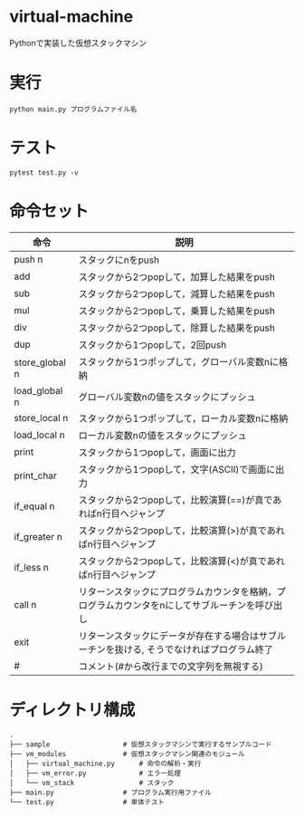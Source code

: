 # virtual-machine
Pythonで実装した仮想スタックマシン

# 実行
```
python main.py プログラムファイル名
```

# テスト
```
pytest test.py -v
```

# 命令セット
| 命令 | 説明 |
|------|------|
|push n| スタックにnをpush |
| add | スタックから2つpopして，加算した結果をpush |
| sub | スタックから2つpopして，減算した結果をpush |
| mul | スタックから2つpopして，乗算した結果をpush |
| div | スタックから2つpopして，除算した結果をpush |
| dup | スタックから1つpopして，2回push |
| store_global n| スタックから1つポップして，グローバル変数nに格納 |
| load_global n | グローバル変数nの値をスタックにプッシュ |
| store_local n| スタックから1つポップして，ローカル変数nに格納 |
| load_local n | ローカル変数nの値をスタックにプッシュ |
| print | スタックから1つpopして，画面に出力 |
| print_char | スタックから1つpopして，文字(ASCII)で画面に出力 |
| if_equal n|スタックから2つpopして，比較演算(==)が真であればn行目へジャンプ|
| if_greater n|スタックから2つpopして，比較演算(>)が真であればn行目へジャンプ|
| if_less n|スタックから2つpopして，比較演算(<)が真であればn行目へジャンプ|
| call n| リターンスタックにプログラムカウンタを格納，プログラムカウンタをnにしてサブルーチンを呼び出し |
| exit | リターンスタックにデータが存在する場合はサブルーチンを抜ける, そうでなければプログラム終了 |
| # | コメント(#から改行までの文字列を無視する) |

# ディレクトリ構成
    .
    ├── sample                  # 仮想スタックマシンで実行するサンプルコード
    ├── vm_modules              # 仮想スタックマシン関連のモジュール
    │   ├── virtual_machine.py      # 命令の解析・実行
    │   ├── vm_error.py             # エラー処理
    │   └── vm_stack                # スタック
    ├── main.py                 # プログラム実行用ファイル
    └── test.py                 # 単体テスト
    

